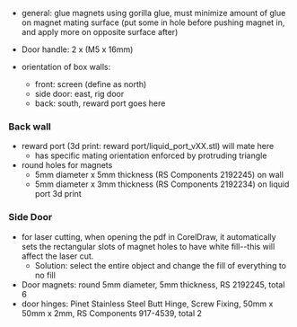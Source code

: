 - general: glue magnets using gorilla glue, must minimize amount of glue on magnet mating surface (put some in hole before pushing magnet in, and apply more on opposite surface after)

- Door handle: 2 x (M5 x 16mm)
- orientation of box walls:
  - front: screen (define as north)
  - side door: east, rig door
  - back: south, reward port goes here

### Back wall
- reward port (3d print: reward port/liquid_port_vXX.stl) will mate here
  - has specific mating orientation enforced by protruding triangle 
- round holes for magnets
  - 5mm diameter x 5mm thickness (RS Components 2192245) on wall
  - 5mm diameter x 3mm thickness (RS Components 2192234) on liquid port 3d print


### Side Door
- for laser cutting, when opening the pdf in CorelDraw, it automatically sets the rectangular slots of magnet holes to have white fill--this will affect the laser cut.
  - Solution: select the entire object and change the fill of everything to no fill
- Door magnets: round 5mm diameter, 5mm thickness, RS 2192245, total 6
- door hinges: Pinet Stainless Steel Butt Hinge, Screw Fixing, 50mm x 50mm x 2mm, RS Components 917-4539, total 2
